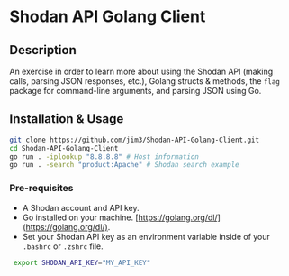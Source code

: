# Shodan API Golang Client

## Description
An exercise in order to learn more about using the Shodan API (making calls, parsing JSON responses, etc.), Golang structs & methods, the `flag` package for command-line arguments, and parsing JSON using Go.

## Installation & Usage
```bash
git clone https://github.com/jim3/Shodan-API-Golang-Client.git
cd Shodan-API-Golang-Client
go run . -iplookup "8.8.8.8" # Host information
go run . -search "product:Apache" # Shodan search example
```

### Pre-requisites
- A Shodan account and API key.
- Go installed on your machine. [https://golang.org/dl/](https://golang.org/dl/).
- Set your Shodan API key as an environment variable inside of your `.bashrc` or `.zshrc` file.
```bash
 export SHODAN_API_KEY="MY_API_KEY"
```
